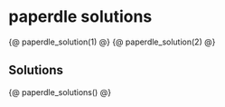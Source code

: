 # paperdle solutions

{@ paperdle_solution(1) @}
{@ paperdle_solution(2) @}


## Solutions

{@ paperdle_solutions() @}
